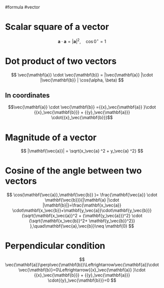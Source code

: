 #formula #vector 



# Scalar square of a vector
$$
\mathbf{a} \cdot \mathbf{a} = |\mathbf{a}|^2, \quad \cos 0^\circ = 1
$$

# Dot product of two vectors
$$
\vec{\mathbf{a}} \cdot \vec{\mathbf{b}} = |\vec{\mathbf{a}} |\cdot |\vec{\mathbf{b}} | \cos(\alpha, \beta)
$$

## In coordinates
$$\vec{\mathbf{a}} \cdot \vec{\mathbf{b}} ={{x}_\vec{\mathbf{a}} }\cdot {{x}_\vec{\mathbf{b}}} + {{y}_\vec{\mathbf{a}}} \cdot{{x}_\vec{\mathbf{b}}}$$

# Magnitude of a vector
$$
|\mathbf{\vec{a}}| = \sqrt{x_\vec{a} ^2 + y_\vec{a} ^2}
$$

# Cosine of the angle between two vectors
$$
\cos(\mathbf{\vec{a}},\mathbf{\vec{b}} )= \frac{\mathbf{\vec{a}} \cdot \mathbf{\vec{b}}}{|\mathbf{a} |\cdot |\mathbf{b}|}=\frac{\mathbf{x_\vec{a}} \cdot\mathbf{x_\vec{b}}+\mathbf{y_\vec{a}}\cdot\mathbf{y_\vec{b}}} {\sqrt{\mathbf{x_\vec{a}}^2 + {\mathbf{y_\vec{a}}}^2} \cdot {\sqrt{\mathbf{x_\vec{b}}^2+ \mathbf{y_\vec{b}}^2}} },\quad\mathbf{\vec{a},\vec{b}}\neq \mathbf{0}
$$

# Perpendicular condition

$$
\vec{\mathbf{a}}\perp\vec{\mathbf{b}}\Leftrightarrow\vec{\mathbf{a}}\cdot\vec{\mathbf{b}}=0\Leftrightarrow{{x}_\vec{\mathbf{a}} }\cdot {{x}_\vec{\mathbf{b}}} + {{y}_\vec{\mathbf{a}}} \cdot{{y}_\vec{\mathbf{b}}}=0
$$
